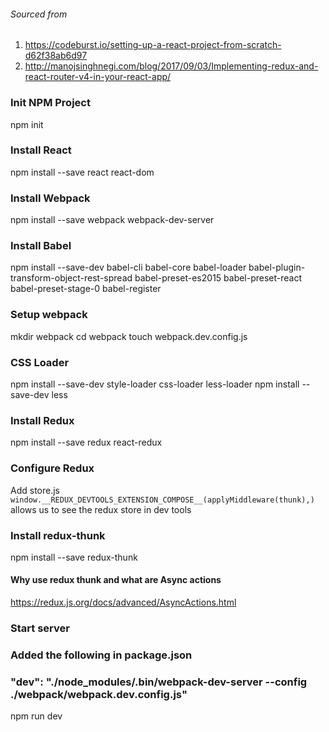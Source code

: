 ###### Sourced from
1) https://codeburst.io/setting-up-a-react-project-from-scratch-d62f38ab6d97
2) http://manojsinghnegi.com/blog/2017/09/03/Implementing-redux-and-react-router-v4-in-your-react-app/

### Init NPM Project
npm init

### Install React
npm install --save react react-dom

### Install Webpack
npm install --save webpack webpack-dev-server

### Install Babel
npm install --save-dev babel-cli babel-core babel-loader babel-plugin-transform-object-rest-spread babel-preset-es2015 babel-preset-react babel-preset-stage-0 babel-register

### Setup webpack
mkdir webpack
cd webpack
touch webpack.dev.config.js

### CSS Loader
npm install --save-dev style-loader css-loader less-loader
npm install --save-dev less

### Install Redux
npm install --save redux react-redux

### Configure Redux
Add store.js
`window.__REDUX_DEVTOOLS_EXTENSION_COMPOSE__(applyMiddleware(thunk),)` allows us to see the redux store in dev tools

### Install redux-thunk
npm install --save redux-thunk

#### Why use redux thunk and what are Async actions
https://redux.js.org/docs/advanced/AsyncActions.html

### Start server
### Added the following in package.json
### "dev": "./node_modules/.bin/webpack-dev-server --config ./webpack/webpack.dev.config.js"
npm run dev

